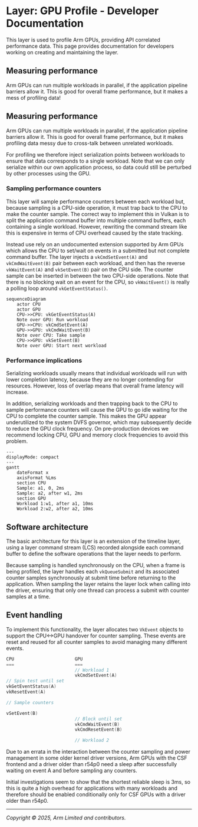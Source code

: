 # Layer: GPU Profile - Developer Documentation

This layer is used to profile Arm GPUs, providing API correlated performance
data. This page provides documentation for developers working on creating and
maintaining the layer.

## Measuring performance

Arm GPUs can run multiple workloads in parallel, if the application pipeline
barriers allow it. This is good for overall frame performance, but it makes
a mess of profiling data!

## Measuring performance

Arm GPUs can run multiple workloads in parallel, if the application pipeline
barriers allow it. This is good for overall frame performance, but it makes
profiling data messy due to cross-talk between unrelated workloads.

For profiling we therefore inject serialization points between workloads to
ensure that data corresponds to a single workload. Note that we can only
serialize within our own application process, so data could still be perturbed
by other processes using the GPU.

### Sampling performance counters

This layer will sample performance counters between each workload but, because
sampling is a CPU-side operation, it must trap back to the CPU to make the
counter sample. The correct way to implement this in Vulkan is to split the
application command buffer into multiple command buffers, each containing a
single workload. However, rewriting the command stream like this is expensive
in terms of CPU overhead caused by the state tracking.

Instead use rely on an undocumented extension supported by Arm GPUs which
allows the CPU to set/wait on events in a submitted but not complete command
buffer. The layer injects a `vkCmdSetEvent(A)` and `vkCmdWaitEvent(B)` pair
between each workload, and then has the reverse `vkWaitEvent(A)` and
`vkSetEvent(B)` pair on the CPU side. The counter sample can be inserted
in between the two CPU-side operations. Note that there is no blocking wait on
an event for the CPU, so `vkWaitEvent()` is really a polling loop around
`vkGetEventStatus()`.

```mermaid
sequenceDiagram
    actor CPU
    actor GPU
    CPU->>CPU: vkGetEventStatus(A)
    Note over GPU: Run workload
    GPU->>CPU: vkCmdSetEvent(A)
    GPU->>GPU: vkCmdWaitEvent(B)
    Note over CPU: Take sample
    CPU->>GPU: vkSetEvent(B)
    Note over GPU: Start next workload
```

### Performance implications

Serializing workloads usually means that individual workloads will run with
lower completion latency, because they are no longer contending for resources.
However, loss of overlap means that overall frame latency will increase.

In addition, serializing workloads and then trapping back to the CPU to
sample performance counters will cause the GPU to go idle waiting for the CPU
to complete the counter sample. This makes the GPU appear underutilized to the
system DVFS governor, which may subsequently decide to reduce the GPU clock
frequency. On pre-production devices we recommend locking CPU, GPU and memory
clock frequencies to avoid this problem.

```mermaid
---
displayMode: compact
---
gantt
    dateFormat x
    axisFormat %Lms
    section CPU
    Sample: a1, 0, 2ms
    Sample: a2, after w1, 2ms
    section GPU
    Workload 1:w1, after a1, 10ms
    Workload 2:w2, after a2, 10ms
```

## Software architecture

The basic architecture for this layer is an extension of the timeline layer,
using a layer command stream (LCS) recorded alongside each command buffer to
define the software operations that the layer needs to perform.

Because sampling is handled synchronously on the CPU, when a frame is being
profiled, the layer handles each `vkQueueSubmit` and its associated counter
samples synchronously at submit time before returning to the application.
When sampling the layer retains the layer lock when calling into the driver,
ensuring that only one thread can process a submit with counter samples at a
time.

## Event handling

To implement this functionality, the layer allocates two `VkEvent` objects to
support the CPU<->GPU handover for counter sampling. These events are reset and
reused for all counter samples to avoid managing many different events.

```c
CPU                       GPU
===                       ===
                          // Workload 1
                          vkCmdSetEvent(A)
// Spin test until set
vkGetEventStatus(A)
vkResetEvent(A)

// Sample counters

vSetEvent(B)
                          // Block until set
                          vkCmdWaitEvent(B)
                          vkCmdResetEvent(B)

                          // Workload 2
```

Due to an errata in the interaction between the counter sampling and power
management in some older kernel driver versions, Arm GPUs with the CSF frontend
and a driver older than r54p0 need a sleep after successfully waiting on
event A and before sampling any counters.

Initial investigations seem to show that the shortest reliable sleep is 3ms, so
this is quite a high overhead for applications with many workloads and
therefore should be enabled conditionally only for CSF GPUs with a driver older
than r54p0.

- - -
_Copyright © 2025, Arm Limited and contributors._
